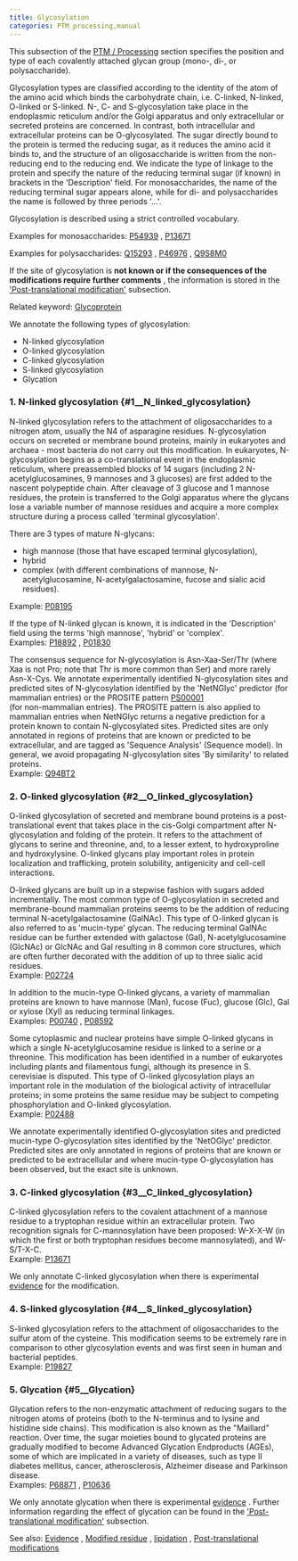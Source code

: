 ```yaml
---
title: Glycosylation
categories: PTM_processing,manual
---
```


This subsection of the [PTM / Processing](http://www.uniprot.org/help/ptm%5Fprocessing%5Fsection) section specifies the position and type of each covalently attached glycan group (mono-, di-, or polysaccharide).

Glycosylation types are classified according to the identity of the atom of the amino acid which binds the carbohydrate chain, i.e. C-linked, N-linked, O-linked or S-linked. N-, C- and S-glycosylation take place in the endoplasmic reticulum and/or the Golgi apparatus and only extracellular or secreted proteins are concerned. In contrast, both intracellular and extracellular proteins can be O-glycosylated. The sugar directly bound to the protein is termed the reducing sugar, as it reduces the amino acid it binds to, and the structure of an oligosaccharide is written from the non-reducing end to the reducing end. We indicate the type of linkage to the protein and specify the nature of the reducing terminal sugar (if known) in brackets in the 'Description' field. For monosaccharides, the name of the reducing terminal sugar appears alone, while for di- and polysaccharides the name is followed by three periods '...'.

Glycosylation is described using a strict controlled vocabulary.

Examples for monosaccharides: [P54939](http://www.uniprot.org/uniprotkb/P54939#ptm%5Fprocessing) , [P13671](http://www.uniprot.org/uniprotkb/P13671#ptm%5Fprocessing)

Examples for polysaccharides: [Q15293](http://www.uniprot.org/uniprotkb/Q15293#ptm%5Fprocessing) , [P46976](http://www.uniprot.org/uniprotkb/P46976#ptm%5Fprocessing) , [Q9S8M0](http://www.uniprot.org/uniprotkb/Q9S8M0#ptm%5Fprocessing)

If the site of glycosylation is **not known or if the consequences of the modifications require further comments** , the information is stored in the ['Post-translational modification'](http://www.uniprot.org/manual/post-translational%5Fmodification) subsection.

Related keyword: [Glycoprotein](http://www.uniprot.org/keywords/325)

We annotate the following types of glycosylation:

-   N-linked glycosylation
-   O-linked glycosylation
-   C-linked glycosylation
-   S-linked glycosylation
-   Glycation

### 1. N-linked glycosylation {#1\_\_N_linked_glycosylation}

N-linked glycosylation refers to the attachment of oligosaccharides to a nitrogen atom, usually the N4 of asparagine residues. N-glycosylation occurs on secreted or membrane bound proteins, mainly in eukaryotes and archaea - most bacteria do not carry out this modification. In eukaryotes, N-glycosylation begins as a co-translational event in the endoplasmic reticulum, where preassembled blocks of 14 sugars (including 2 N-acetylglucosamines, 9 mannoses and 3 glucoses) are first added to the nascent polypeptide chain. After cleavage of 3 glucose and 1 mannose residues, the protein is transferred to the Golgi apparatus where the glycans lose a variable number of mannose residues and acquire a more complex structure during a process called 'terminal glycosylation'.

There are 3 types of mature N-glycans:

-   high mannose (those that have escaped terminal glycosylation),
-   hybrid
-   complex (with different combinations of mannose, N-acetylglucosamine, N-acetylgalactosamine, fucose and sialic acid residues).

Example: [P08195](http://www.uniprot.org/uniprotkb/P08195#ptm%5Fprocessing)

If the type of N-linked glycan is known, it is indicated in the 'Description' field using the terms 'high mannose', 'hybrid' or 'complex'.  
Examples: [P18892](http://www.uniprot.org/uniprotkb/P18892#ptm%5Fprocessing) , [P01830](http://www.uniprot.org/uniprotkb/P01830#ptm%5Fprocessing)

The consensus sequence for N-glycosylation is Asn-Xaa-Ser/Thr (where Xaa is not Pro; note that Thr is more common than Ser) and more rarely Asn-X-Cys. We annotate experimentally identified N-glycosylation sites and predicted sites of N-glycosylation identified by the 'NetNGlyc' predictor (for mammalian entries) or the PROSITE pattern [PS00001](http://prosite.expasy.org/PDOC00001)  
(for non-mammalian entries). The PROSITE pattern is also applied to mammalian entries when NetNGlyc returns a negative prediction for a protein known to contain N-glycosylated sites. Predicted sites are only annotated in regions of proteins that are known or predicted to be extracellular, and are tagged as 'Sequence Analysis' (Sequence model). In general, we avoid propagating N-glycosylation sites 'By similarity' to related proteins.  
Example: [Q94BT2](http://www.uniprot.org/uniprotkb/Q94BT2#ptm_processing)

### 2. O-linked glycosylation {#2\_\_O_linked_glycosylation}

O-linked glycosylation of secreted and membrane bound proteins is a post-translational event that takes place in the cis-Golgi compartment after N-glycosylation and folding of the protein. It refers to the attachment of glycans to serine and threonine, and, to a lesser extent, to hydroxyproline and hydroxylysine. O-linked glycans play important roles in protein localization and trafficking, protein solubility, antigenicity and cell-cell interactions.

O-linked glycans are built up in a stepwise fashion with sugars added incrementally. The most common type of O-glycosylation in secreted and membrane-bound mammalian proteins seems to be the addition of reducing terminal N-acetylgalactosamine (GalNAc). This type of O-linked glycan is also referred to as 'mucin-type' glycan. The reducing terminal GalNAc residue can be further extended with galactose (Gal), N-acetylglucosamine (GlcNAc) or GlcNAc and Gal resulting in 8 common core structures, which are often further decorated with the addition of up to three sialic acid residues.  
Example: [P02724](http://www.uniprot.org/uniprotkb/P02724#ptm_processing)

In addition to the mucin-type O-linked glycans, a variety of mammalian proteins are known to have mannose (Man), fucose (Fuc), glucose (Glc), Gal or xylose (Xyl) as reducing terminal linkages.  
Examples: [P00740](http://www.uniprot.org/uniprotkb/P00740#ptm_processing) , [P08592](http://www.uniprot.org/uniprotkb/P08592#ptm_processing)

Some cytoplasmic and nuclear proteins have simple O-linked glycans in which a single N-acetylglucosamine residue is linked to a serine or a threonine. This modification has been identified in a number of eukaryotes including plants and filamentous fungi, although its presence in S. cerevisiae is disputed. This type of O-linked glycosylation plays an important role in the modulation of the biological activity of intracellular proteins; in some proteins the same residue may be subject to competing phosphorylation and O-linked glycosylation.  
Example: [P02488](http://www.uniprot.org/uniprotkb/P02488#ptm_processing)

We annotate experimentally identified O-glycosylation sites and predicted mucin-type O-glycosylation sites identified by the 'NetOGlyc' predictor. Predicted sites are only annotated in regions of proteins that are known or predicted to be extracellular and where mucin-type O-glycosylation has been observed, but the exact site is unknown.

### 3. C-linked glycosylation {#3\_\_C_linked_glycosylation}

C-linked glycosylation refers to the covalent attachment of a mannose residue to a tryptophan residue within an extracellular protein. Two recognition signals for C-mannosylation have been proposed: W-X-X-W (in which the first or both tryptophan residues become mannosylated), and W-S/T-X-C.  
Example: [P13671](http://www.uniprot.org/uniprotkb/P13671#ptm_processing)

We only annotate C-linked glycosylation when there is experimental [evidence](http://www.uniprot.org/help/evidences) for the modification.

### 4. S-linked glycosylation {#4\_\_S_linked_glycosylation}

S-linked glycosylation refers to the attachment of oligosaccharides to the sulfur atom of the cysteine. This modification seems to be extremely rare in comparison to other glycosylation events and was first seen in human and bacterial peptides.  
Example: [P19827](http://www.uniprot.org/uniprotkb/P19827#ptm%5Fprocessing)

### 5. Glycation {#5\_\_Glycation}

Glycation refers to the non-enzymatic attachment of reducing sugars to the nitrogen atoms of proteins (both to the N-terminus and to lysine and histidine side chains). This modification is also known as the "Maillard" reaction. Over time, the sugar moieties bound to glycated proteins are gradually modified to become Advanced Glycation Endproducts (AGEs), some of which are implicated in a variety of diseases, such as type II diabetes mellitus, cancer, atherosclerosis, Alzheimer disease and Parkinson disease.  
Examples: [P68871](http://www.uniprot.org/uniprotkb/P68871#ptm_processing) , [P10636](http://www.uniprot.org/uniprotkb/P10636#ptm_processing)

We only annotate glycation when there is experimental [evidence](http://www.uniprot.org/help/evidences) . Further information regarding the effect of glycation can be found in the ['Post-translational modification'](http://www.uniprot.org/manual/post-translational_modification) subsection.

See also: [Evidence](http://www.uniprot.org/manual/evidences) , [Modified residue](http://www.uniprot.org/manual/mod_res) , [lipidation](http://www.uniprot.org/manual/lipid) , [Post-translational modifications](http://www.uniprot.org/help/post-translational%5Fmodification)
